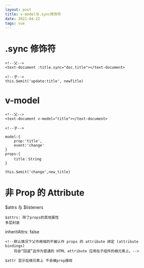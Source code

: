 ```yaml
---
layout: post
title: v-model与.sync修饰符
date: 2021-04-22
tags: vue 
---
```



# .sync 修饰符
```
<!--父-->
<text-document :title.sync="doc.title"></text-document>

<!--子-->
this.$emit('update:title', newTitle)
```


# v-model
```
<!--父-->
<text-document v-model="title"></text-document>

<!--子-->

model:{
    prop:'title',
    event:'change'
}
props:{
    title：String
}

this.$emit('change',new_title)

```


# 非 Prop 的 Attribute

$attrs 与 $listeners

```
$attrs: 除了props的其他属性
多层封装

```

inheritAttrs: false
```
<!--默认情况下父作用域的不被认作 props 的 attribute 绑定 (attribute bindings) 
    将会“回退”且作为普通的 HTML attribute 应用在子组件的根元素上。-->

$attr 显示在根元素上 不会被prop接收

```